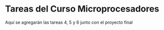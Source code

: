 # Tareas del Curso Microprocesadores
Aquí se agregarán las tareas 4, 5 y 6 junto con el proyecto final
